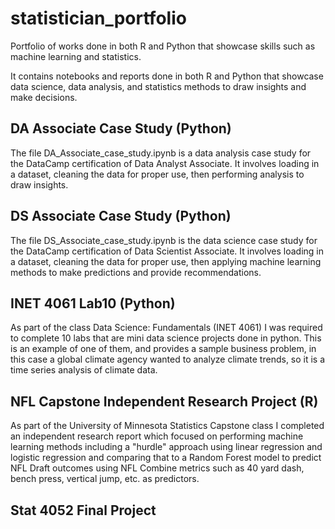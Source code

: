 # statistician_portfolio
Portfolio of works done in both R and Python that showcase skills such as machine learning and statistics.

It contains notebooks and reports done in both R and Python that showcase data science, data analysis, and statistics methods to draw insights and make decisions.

## DA Associate Case Study (Python)

The file DA_Associate_case_study.ipynb is a data analysis case study for the DataCamp certification of Data Analyst Associate. It involves loading in a dataset, cleaning the data for proper use, then performing analysis to draw insights.

## DS Associate Case Study (Python)

The file DS_Associate_case_study.ipynb is the data science case study for the DataCamp certification of Data Scientist Associate. It involves loading in a dataset, cleaning the data for proper use, then applying machine learning methods to make predictions and provide recommendations.

## INET 4061 Lab10 (Python)

As part of the class Data Science: Fundamentals (INET 4061) I was required to complete 10 labs that are mini data science projects done in python. This is an example of one of them, and provides a sample business problem, in this case a global climate agency wanted to analyze climate trends, so it is a time series analysis of climate data.

## NFL Capstone Independent Research Project (R)

As part of the University of Minnesota Statistics Capstone class I completed an independent research report which focused on performing machine learning methods including a "hurdle" approach using linear regression and logistic regression and comparing that to a Random Forest model to predict NFL Draft outcomes using NFL Combine metrics such as 40 yard dash, bench press, vertical jump, etc. as predictors.

## Stat 4052 Final Project

